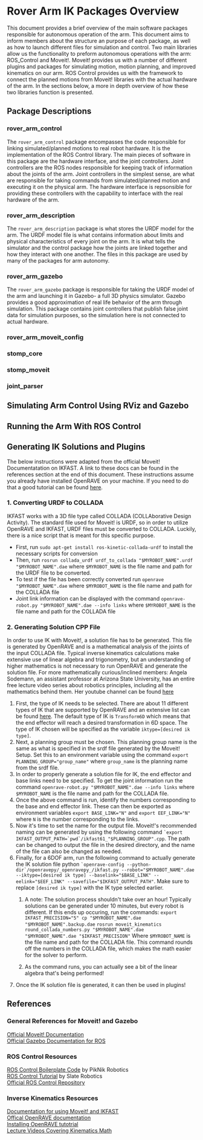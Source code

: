 # Rover Arm IK Packages Overview

This document provides a brief overview of the main software packages responsible for autonomous operation of the arm. This document aims to inform members about the structure an purpose of each package, as well as how to launch different files for simulation and control. Two main libraries allow us the functionality to preform autonomous operations with the arm: ROS_Control and Moveit!. Moveit! provides us with a number of different plugins and packages for simulating motion, motion planning, and improved kinematics on our arm. ROS Control provides us with the framework to connect the planned motions from Moveit! libraries with the actual hardware of the arm. In the sections below, a more in depth overview of how these two libraries function is presented.

## Package Descriptions

### rover_arm_control

The ```rover_arm_control``` package encompasses the code responsible for linking simulated/planned motions to real robot hardware. It is the implementation of the ROS Control library. The main pieces of software in this package are the hardware interface, and the joint controllers. Joint controllers are the ROS nodes responsible for keeping track of information about the joints of the arm. Joint controllers in the simplest sense, are what are responsible for taking commands from simulated/planned motion and executing it on the physical arm. The hardware interface is repsonsible for providing these controllers with the capability to interface with the real hardware of the arm.

### rover_arm_description

The ```rover_arm_description``` package is what stores the URDF model for the arm. The URDF model file is what contains information about limits and physical characteristics of every joint on the arm. It is what tells the simulator and the control package how the joints are linked together and how they interact with one another. The files in this package are used by many of the packages for arm autonomy.

### rover_arm_gazebo

The ```rover_arm_gazebo``` package is responsible for taking the URDF model of the arm and launching it in Gazebo- a full 3D physics simulator. Gazebo provides a good approximation of real life behavior of the arm through simulation. This package contains joint controllers that publish false joint data for simulation purposes, so the simulation here is not connected to actual hardware. 

### rover_arm_moveit_config

### stomp_core

### stomp_moveit

### joint_parser

## Simulating Arm Control Using RViz and Gazebo

## Running the Arm With ROS Control

## Generating IK Solutions and Plugins

The below instructions were adapted from the official Moveit! Documentatation on IKFAST. A link to these docs can be found in the references section at the end of this document. These instructions assume you already have installed OpenRAVE on your machine. If you need to do that a good tutorial can be found [here](https://scaron.info/teaching/installing-openrave-on-ubuntu-16.04.html). <br>

### 1. Converting URDF to COLLADA

IKFAST works with a 3D file type called COLLADA (COLLAborative Design Activity). The standard file used for Moveit! is URDF, so in order to utilize OpenRAVE and IKFAST, URDF files must be converted to COLLADA. Luckily, there is a nice script that is meant for this specific purpose. <br>

* First, run ```sudo apt-get install ros-kinetic-collada-urdf``` to install the necessary scripts for conversion
* Then, run ```rosrun collada_urdf urdf_to_collada "$MYROBOT_NAME".urdf "$MYROBOT_NAME".dae``` where ```$MYROBOT_NAME``` is the file name and path for the URDF file to be converted.
* To test if the file has been correctly converted run ```openrave "$MYROBOT_NAME".dae``` where ```$MYROBOT_NAME``` is the file name and path for the COLLADA file
* Joint link information can be displayed with the command ```openrave-robot.py "$MYROBOT_NAME".dae --info links``` where ```$MYROBOT_NAME``` is the file name and path for the COLLADA file

### 2. Generating Solution CPP File

In order to use IK with Moveit!, a solution file has to be generated. This file is generated by OpenRAVE and is a mathematical analysis of the joints of the input COLLADA file. Typical inverse kinematics calculations make extensive use of linear algebra and trigonometry, but an understanding of higher mathematics is not necessary to run OpenRAVE and generate the solution file. For more mathematically curious/inclined members: Angela Sodemann, an assistant professor at Arizona State University, has an entire free lecture video series about robotics principles, including all the mathematics behind them. Her youtube channel can be found [here](https://www.youtube.com/user/asodemann3/videos) <br>

1. First, the type of IK needs to be selected. There are about 11 different types of IK that are supported by OpenRAVE and an extensive list can be found [here](http://openrave.org/docs/latest_stable/openravepy/ikfast/#ik-types). The default type of IK is ```Transform6D``` which means that the end effector will reach a desired transformation in 6D space. The type of IK chosen will be specified as the variable ```iktype=[desired ik type]```.
1. Next, a planning group must be chosen. This planning group name is the same as what is specified in the srdf file generated by the Moveit! Setup. Set this to an environment variable using the command ```export PLANNING_GROUP="group_name"``` where ```group_name``` is the planning name from the srdf file.
1. In order to properly generate a solution file for IK, the end effector and base links need to be specified. To get the joint information run the command ```openrave-robot.py "$MYROBOT_NAME".dae --info links``` where ```$MYROBOT_NAME``` is the file name and path for the COLLADA file.
1. Once the above command is run, identify the numbers corresponding to the base and end effector link. These can then be exported as environment variables ```export BASE_LINK="N"``` 
and ```export EEF_LINK="N"``` where ```N``` is the number corresponding to the links.
1. Now it's time to set the name for the output file. Moveit!'s recommended naming can be generated by using the following command ``` `export IKFAST_OUTPUT_PATH=`pwd`/ikfast61_"$PLANNING_GROUP".cpp ```. The path can be changed to output the file in the desired directory, and the name of the file can also be changed as needed. 
1. Finally, for a 6DOF arm, run the following command to actually generate the IK solution file python ``` `openrave-config --python-dir`/openravepy/_openravepy_/ikfast.py --robot="$MYROBOT_NAME".dae --iktype=[desired ik type] --baselink="$BASE_LINK" --eelink="$EEF_LINK" --savefile="$IKFAST_OUTPUT_PATH" ```. Make sure to replace ```[desired ik type]``` with the IK type selected earlier. 
    1. A note: The solution process shouldn't take over an hour! Typically solutions can be generated under 10 minutes, but every robot is different. If this ends up occuring, run the commands: ```export IKFAST_PRECISION="5" cp "$MYROBOT_NAME".dae "$MYROBOT_NAME".backup.dae``` ```rosrun moveit_kinematics round_collada_numbers.py "$MYROBOT_NAME".dae "$MYROBOT_NAME".dae "$IKFAST_PRECISION"``` Where ```$MYROBOT_NAME```  is the file name and path for the COLLADA file. This command rounds off the numbers in the COLLADA file, which makes the math easier for the solver to perform.

    1. As the command runs, you can actually see a bit of the linear algebra that's being performed! 
1. Once the IK solution file is generated, it can then be used in plugins!

## References

### General References for Moveit! and Gazebo

[Official Moveit! Documentation](https://docs.ros.org/en/kinetic/api/moveit_tutorials/html/index.html) <br>
[Official Gazebo Documentation for ROS](http://gazebosim.org/tutorials?cat=connect_ros)


### ROS Control Resources

[ROS Control Boilerplate Code](https://github.com/PickNikRobotics/ros_control_boilerplate/tree/kinetic-devel) by PikNik Robotics <br>
[ROS Control Tutorial](https://medium.com/%40slaterobotics/how-to-implement-ros-control-on-a-custom-robot-748b52751f2e) by Slate Robotics <br>
[Official ROS Control Repository](https://github.com/ros-controls/ros_control)

### Inverse Kinematics Resources

[Documentation for using Moveit! and IKFAST](https://docs.ros.org/en/kinetic/api/moveit_tutorials/html/doc/ikfast/ikfast_tutorial.html) <br>
[Offical OpenRAVE documentation](http://www.openrave.org/docs/latest_stable/) <br>
[Installing OpenRAVE tutotrial](https://scaron.info/teaching/installing-openrave-on-ubuntu-16.04.html) <br>
[Lecture Videos Covering Kinematics Math](https://www.youtube.com/user/asodemann3/videos) <br>
